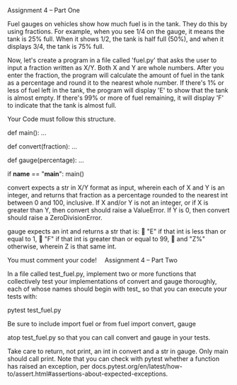 Assignment 4 – Part One

Fuel gauges on vehicles show how much fuel is in the tank. They do this by using fractions. For example, when you see 1/4 on the gauge, it means the tank is 25% full. When it shows 1/2, the tank is half full (50%), and when it displays 3/4, the tank is 75% full.

Now, let's create a program in a file called 'fuel.py' that asks the user to input a fraction written as X/Y. Both X and Y are whole numbers. After you enter the fraction, the program will calculate the amount of fuel in the tank as a percentage and round it to the nearest whole number. If there's 1% or less of fuel left in the tank, the program will display 'E' to show that the tank is almost empty. If there's 99% or more of fuel remaining, it will display 'F' to indicate that the tank is almost full.

Your Code must follow this structure.

def main():
    ...


def convert(fraction):
    ...


def gauge(percentage):
    ...


if __name__ == "__main__":
    main()

convert expects a str in X/Y format as input, wherein each of X and Y is an integer, and returns that fraction as a percentage rounded to the nearest int between 0 and 100, inclusive. If X and/or Y is not an integer, or if X is greater than Y, then convert should raise a ValueError. If Y is 0, then convert should raise a ZeroDivisionError.

gauge expects an int and returns a str that is:
	"E" if that int is less than or equal to 1,
	"F" if that int is greater than or equal to 99,
	and "Z%" otherwise, wherein Z is that same int.



You must comment your code! 
Assignment 4 – Part Two 

In a file called test_fuel.py, implement two or more functions that collectively test your implementations of convert and gauge thoroughly, each of whose names should begin with test_ so that you can execute your tests with:

pytest test_fuel.py


Be sure to include 
import fuel or from fuel import convert, gauge

atop test_fuel.py so that you can call convert and gauge in your tests.

Take care to return, not print, an int in convert and a str in gauge. Only main should call print.
Note that you can check with pytest whether a function has raised an exception, per docs.pytest.org/en/latest/how-to/assert.html#assertions-about-expected-exceptions.
